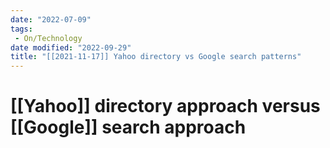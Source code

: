 ```yaml
---
date: "2022-07-09"
tags:
 - On/Technology
date modified: "2022-09-29"
title: "[[2021-11-17]] Yahoo directory vs Google search patterns"
---
```


# [[Yahoo]] directory approach versus [[Google]] search approach
